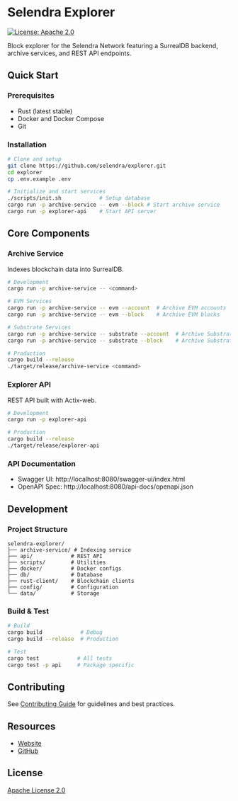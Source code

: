# Selendra Explorer
[![License: Apache 2.0](https://img.shields.io/badge/License-Apache%202.0-blue.svg)](https://opensource.org/licenses/Apache-2.0)

Block explorer for the Selendra Network featuring a SurrealDB backend, archive services, and REST API endpoints.

## Quick Start

### Prerequisites
- Rust (latest stable)
- Docker and Docker Compose
- Git

### Installation
```bash
# Clone and setup
git clone https://github.com/selendra/explorer.git
cd explorer
cp .env.example .env

# Initialize and start services
./scripts/init.sh            # Setup database
cargo run -p archive-service -- evm --block # Start archive service
cargo run -p explorer-api    # Start API server
```

## Core Components

### Archive Service
Indexes blockchain data into SurrealDB.

```bash
# Development
cargo run -p archive-service -- <command>

# EVM Services
cargo run -p archive-service -- evm --account  # Archive EVM accounts
cargo run -p archive-service -- evm --block    # Archive EVM blocks

# Substrate Services
cargo run -p archive-service -- substrate --account  # Archive Substrate accounts
cargo run -p archive-service -- substrate --block    # Archive Substrate blocks

# Production
cargo build --release
./target/release/archive-service <command>
```

### Explorer API
REST API built with Actix-web.

```bash
# Development
cargo run -p explorer-api

# Production
cargo build --release
./target/release/explorer-api
```

### API Documentation
- Swagger UI: http://localhost:8080/swagger-ui/index.html
- OpenAPI Spec: http://localhost:8080/api-docs/openapi.json

## Development

### Project Structure
```
selendra-explorer/
├── archive-service/ # Indexing service
├── api/            # REST API
├── scripts/        # Utilities
├── docker/         # Docker configs
├── db/             # Database
├── rust-client/    # Blockchain clients
├── config/         # Configuration
└── data/           # Storage
```

### Build & Test
```bash
# Build
cargo build            # Debug
cargo build --release  # Production

# Test
cargo test            # All tests
cargo test -p api     # Package specific
```

## Contributing
See [Contributing Guide](CONTRIBUTING.md) for guidelines and best practices.

## Resources
- [Website](https://selendra.org)
- [GitHub](https://github.com/selendra/explorer)

## License
[Apache License 2.0](LICENSE)